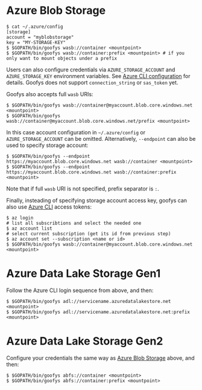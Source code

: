 # Azure Blob Storage

```ShellSession
$ cat ~/.azure/config
[storage]
account = "myblobstorage"
key = "MY-STORAGE-KEY"
$ $GOPATH/bin/goofys wasb://container <mountpoint>
$ $GOPATH/bin/goofys wasb://container:prefix <mountpoint> # if you only want to mount objects under a prefix
```

Users can also configure credentials via `AZURE_STORAGE_ACCOUNT` and
`AZURE_STORAGE_KEY` environment variables. See [Azure CLI configuration](https://docs.microsoft.com/en-us/cli/azure/azure-cli-configuration?view=azure-cli-latest#cli-configuration-values-and-environment-variables) for details. Goofys does not support `connection_string` or `sas_token` yet.

Goofys also accepts full `wasb` URIs:
```ShellSession
$ $GOPATH/bin/goofys wasb://container@myaccount.blob.core.windows.net <mountpoint>
$ $GOPATH/bin/goofys wasb://container@myaccount.blob.core.windows.net/prefix <mountpoint>
```

In this case account configuration in `~/.azure/config` or `AZURE_STORAGE_ACCOUNT` can be omitted. Alternatively, `--endpoint` can also be used to specify storage account:

```ShellSession
$ $GOPATH/bin/goofys --endpoint https://myaccount.blob.core.windows.net wasb://container <mountpoint>
$ $GOPATH/bin/goofys --endpoint https://myaccount.blob.core.windows.net wasb://container:prefix <mountpoint>
```

Note that if full `wasb` URI is not specified, prefix separator is `:`.

Finally, insteading of specifying storage account access key, goofys
can also use [Azure
CLI](https://docs.microsoft.com/en-us/cli/azure/install-azure-cli?view=azure-cli-latest)
access tokens:

```ShellSession
$ az login
# list all subscribtions and select the needed one
$ az account list
# select current subscription (get its id from previous step)
$ az account set --subscription <name or id>
$ $GOPATH/bin/goofys wasb://container@myaccount.blob.core.windows.net <mountpoint>
```

# Azure Data Lake Storage Gen1

Follow the Azure CLI login sequence from above, and then:

```ShellSession
$ $GOPATH/bin/goofys adl://servicename.azuredatalakestore.net <mountpoint>
$ $GOPATH/bin/goofys adl://servicename.azuredatalakestore.net:prefix <mountpoint>
```

# Azure Data Lake Storage Gen2

Configure your credentials the same way as [Azure Blob Storage](https://github.com/cantonese84/goofys/blob/master/README-azure.md#azure-blob-storage) above, and then:

```ShellSession
$ $GOPATH/bin/goofys abfs://container <mountpoint>
$ $GOPATH/bin/goofys abfs://container:prefix <mountpoint>
```
